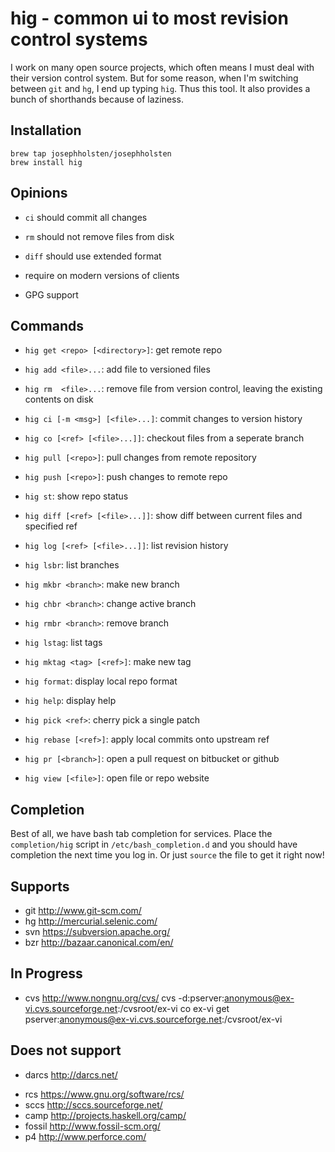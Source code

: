 # hig - common ui to most revision control systems

I work on many open source projects, which often means I must deal with their version control system. But for some reason, when I'm switching between `git` and `hg`, I end up typing `hig`. Thus this tool. It also provides a bunch of shorthands because of laziness.

## Installation

    brew tap josephholsten/josephholsten
    brew install hig

## Opinions

* `ci` should commit all changes
* `rm` should not remove files from disk
* `diff` should use extended format

* require on modern versions of clients
* GPG support

## Commands

* `hig get <repo> [<directory>]`: get remote repo

* `hig add <file>...`: add file to versioned files
* `hig rm  <file>...`: remove file from version control, leaving the existing contents on disk

* `hig ci [-m <msg>] [<file>...]`: commit changes to version history
* `hig co [<ref> [<file>...]]`: checkout files from a seperate branch

* `hig pull [<repo>]`: pull changes from remote repository
* `hig push [<repo>]`: push changes to remote repo

* `hig st`: show repo status
* `hig diff [<ref> [<file>...]]`: show diff between current files and specified ref
* `hig log [<ref> [<file>...]]`: list revision history

* `hig lsbr`: list branches
* `hig mkbr <branch>`: make new branch
* `hig chbr <branch>`: change active branch
* `hig rmbr <branch>`: remove branch

* `hig lstag`: list tags
* `hig mktag <tag> [<ref>]`: make new tag

* `hig format`: display local repo format
* `hig help`: display help

* `hig pick <ref>`: cherry pick a single patch
* `hig rebase [<ref>]`: apply local commits onto upstream ref

* `hig pr [<branch>]`: open a pull request on bitbucket or github
* `hig view [<file>]`: open file or repo website

## Completion

Best of all, we have bash tab completion for services. Place the
`completion/hig` script in `/etc/bash_completion.d` and you
should have completion the next time you log in. Or just `source` the
file to get it right now!

## Supports

- git http://www.git-scm.com/
- hg http://mercurial.selenic.com/
- svn https://subversion.apache.org/
- bzr http://bazaar.canonical.com/en/

## In Progress

* cvs http://www.nongnu.org/cvs/
cvs -d:pserver:anonymous@ex-vi.cvs.sourceforge.net:/cvsroot/ex-vi co ex-vi
get  pserver:anonymous@ex-vi.cvs.sourceforge.net:/cvsroot/ex-vi


## Does not support

- darcs http://darcs.net/
* rcs https://www.gnu.org/software/rcs/
* sccs http://sccs.sourceforge.net/
* camp http://projects.haskell.org/camp/
* fossil http://www.fossil-scm.org/
* p4 http://www.perforce.com/
